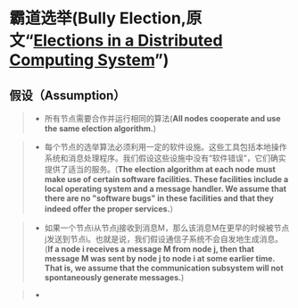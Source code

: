 # 霸道选举(Bully Election,原文“[Elections in a Distributed Computing System](http://vis.usal.es/rodrigo/documentos/papers/BullyAlgorithm.pdf)”)

## 假设（Assumption）

>* 所有节点需要合作并运行相同的算法(**All nodes cooperate and use the same election algorithm.**)

>* 每个节点的选举算法必须利用一定的软件设施。这些工具包括本地操作系统和消息处理程序。我们假设这些设施中没有“软件错误”，它们确实提供了适当的服务。(**The election algorithm at each node must
make use of certain software facilities. These facilities include a local operating system and a message handler. We assume that there are no "software bugs" in these facilities and that they indeed offer the proper services.**）

>* 如果一个节点i从节点j接收到消息M，那么该消息M在更早的时候被节点j发送到节点i。也就是说，我们假设通信子系统不会自发地生成消息。(**If a node i receives a message M from node j, then that message M was sent by node j to node i at some earlier time. That is, we assume that the communication subsystem will not spontaneously generate messages.**)

>* 

